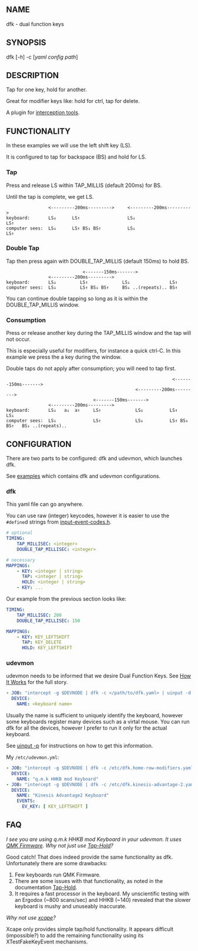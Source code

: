 ## NAME

dfk - dual function keys

## SYNOPSIS

dfk \[*-h*\] -c \[*yaml config path*\]

## DESCRIPTION

Tap for one key, hold for another.

Great for modifier keys like: hold for ctrl, tap for delete.

A plugin for [interception tools](https://gitlab.com/interception/linux).

## FUNCTIONALITY

In these examples we will use the left shift key (LS).

It is configured to tap for backspace (BS) and hold for LS.

### Tap

Press and release LS within TAP\_MILLIS (default 200ms) for BS.

Until the tap is complete, we get LS.

``` 
                <---------200ms--------->     <---------200ms--------->
keyboard:       LS↓      LS↑                  LS↓                          LS↑
computer sees:  LS↓      LS↑ BS↓ BS↑          LS↓                          LS↑
```

### Double Tap

Tap then press again with DOUBLE\_TAP\_MILLIS (default 150ms) to hold BS.

``` 
                             <-------150ms------->
                <---------200ms--------->
keyboard:       LS↓         LS↑             LS↓               LS↑
computer sees:  LS↓         LS↑ BS↓ BS↑     BS↓ ..(repeats).. BS↑
```

You can continue double tapping so long as it is within the DOUBLE\_TAP\_MILLIS window.

### Consumption

Press or release another key during the TAP\_MILLIS window and the tap will not occur.

This is especially useful for modifiers, for instance a quick ctrl-C. In this example we press the a key during the window.

Double taps do not apply after consumption; you will need to tap first.

``` 
                                                               <-------150ms------->
                                                 <---------200ms--------->
                                 <-------150ms------->
                <---------200ms--------->
keyboard:       LS↓   a↓  a↑     LS↑             LS↓          LS↑           LS↓
computer sees:  LS↓              LS↑             LS↓          LS↑ BS↓ BS↑   BS↓ ..(repeats)..
```

## CONFIGURATION

There are two parts to be configured: dfk and udevmon, which launches dfk.

See [examples](https://github.com/alex-courtis/dfk/tree/master/examples) which contains dfk and udevmon configurations.

### dfk

This yaml file can go anywhere.

You can use raw (integer) keycodes, however it is easier to use the `#define`d strings from [input-event-codes.h](https://github.com/torvalds/linux/blob/master/include/uapi/linux/input-event-codes.h).

``` yaml
# optional
TIMING:
    TAP_MILLISEC: <integer>
    DOUBLE_TAP_MILLISEC: <integer>

# necessary
MAPPINGS:
    - KEY: <integer | string>
      TAP: <integer | string>
      HOLD: <integer | string>
    - KEY: ...
```

Our example from the previous section looks like:

``` yaml
TIMING:
    TAP_MILLISEC: 200
    DOUBLE_TAP_MILLISEC: 150

MAPPINGS:
    - KEY: KEY_LEFTSHIFT
      TAP: KEY_DELETE
      HOLD: KEY_LEFTSHIFT
```

### udevmon

udevmon needs to be informed that we desire Dual Function Keys. See [How It Works](https://gitlab.com/interception/linux/tools#how-it-works) for the full story.

``` yaml
- JOB: "intercept -g $DEVNODE | dfk -c </path/to/dfk.yaml> | uinput -d $DEVNODE"
  DEVICE:
    NAME: <keyboard name>
```

Usually the name is sufficient to uniquely identify the keyboard, however some keyboards register many devices such as a virtal mouse. You can run dfk for all the devices, however I prefer to run it only for the actual keyboard.

See [uinput -p](https://gitlab.com/interception/linux/tools#how-it-works) for instructions on how to get this information.

My `/etc/udevmon.yml`:

``` yaml
- JOB: "intercept -g $DEVNODE | dfk -c /etc/dfk.home-row-modifiers.yaml | uinput -d $DEVNODE"
  DEVICE:
    NAME: "q.m.k HHKB mod Keyboard"
- JOB: "intercept -g $DEVNODE | dfk -c /etc/dfk.kinesis-advantage-2.yaml | uinput -d $DEVNODE"
  DEVICE:
    NAME: "Kinesis Advantage2 Keyboard"
    EVENTS:
      EV_KEY: [ KEY_LEFTSHIFT ]
```

## FAQ

*I see you are using q.m.k HHKB mod Keyboard in your udevmon. It uses [QMK Firmware](https://qmk.fm/). Why not just use [Tap-Hold](https://docs.qmk.fm/#/tap_hold)?*

Good catch\! That does indeed provide the same functionality as dfk. Unfortunately there are some drawbacks:

1.  Few keyboards run QMK Firmware.
2.  There are some issues with that functionality, as noted in the documentation [Tap-Hold](https://docs.qmk.fm/).
3.  It requires a fast processor in the keyboard. My unscientific testing with an Ergodox (\~800 scans/sec) and HHKB (\~140) revealed that the slower keyboard is mushy and unuseably inaccurate.

*Why not use [xcape](https://github.com/alols/xcape)?*

Xcape only provides simple tap/hold functionality. It appears difficult (impossible?) to add the remaining functionality using its XTestFakeKeyEvent mechanisms.
